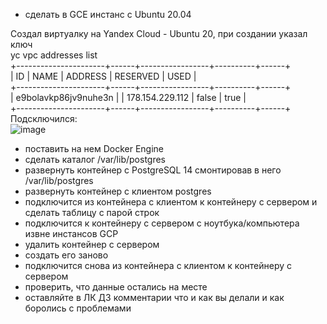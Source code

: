 - сделать в GCE инстанс с Ubuntu 20.04

Создал виртуалку на Yandex Cloud - Ubuntu 20, при создании указал ключ<BR>
 yc vpc addresses list<BR>
+----------------------+------+-----------------+----------+------+<BR>
|          ID          | NAME |     ADDRESS     | RESERVED | USED |<BR>
+----------------------+------+-----------------+----------+------+<BR>
| e9bolavkp86jv9nuhe3n |      | 178.154.229.112 | false    | true |<BR>
+----------------------+------+-----------------+----------+------+<BR>
 Подсключился:<BR>
  ![image](https://user-images.githubusercontent.com/16693077/158060193-12646254-3c74-4cc5-8eef-1f8e0593e9e1.png)

- поставить на нем Docker Engine
- сделать каталог /var/lib/postgres
- развернуть контейнер с PostgreSQL 14 смонтировав в него /var/lib/postgres
- развернуть контейнер с клиентом postgres
- подключится из контейнера с клиентом к контейнеру с сервером и сделать таблицу с парой строк
- подключится к контейнеру с сервером с ноутбука/компьютера извне инстансов GCP
- удалить контейнер с сервером
- создать его заново
- подключится снова из контейнера с клиентом к контейнеру с сервером
- проверить, что данные остались на месте
- оставляйте в ЛК ДЗ комментарии что и как вы делали и как боролись с проблемами
